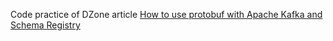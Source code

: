 Code practice of DZone article [How to use protobuf with Apache Kafka and Schema Registry](https://dzone.com/articles/how-to-use-protobuf-with-apache-kafka-and-schema-r)